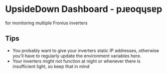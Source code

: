 # UpsideDown Dashboard - pɹɐoqɥsɐp

for monitoring multiple Fronius inverters

## Tips

* You probably want to give your inverters static IP addresses, otherwise you'll have to regularly update the environment variables here.
* Your inverters might not function at night or whenever there is insufficient light, so keep that in mind
